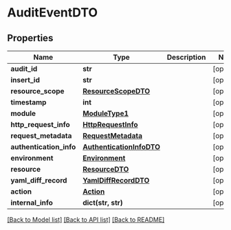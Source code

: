 # AuditEventDTO

## Properties
Name | Type | Description | Notes
------------ | ------------- | ------------- | -------------
**audit_id** | **str** |  | [optional] 
**insert_id** | **str** |  | [optional] 
**resource_scope** | [**ResourceScopeDTO**](ResourceScopeDTO.md) |  | [optional] 
**timestamp** | **int** |  | [optional] 
**module** | [**ModuleType1**](ModuleType1.md) |  | [optional] 
**http_request_info** | [**HttpRequestInfo**](HttpRequestInfo.md) |  | [optional] 
**request_metadata** | [**RequestMetadata**](RequestMetadata.md) |  | [optional] 
**authentication_info** | [**AuthenticationInfoDTO**](AuthenticationInfoDTO.md) |  | [optional] 
**environment** | [**Environment**](Environment.md) |  | [optional] 
**resource** | [**ResourceDTO**](ResourceDTO.md) |  | [optional] 
**yaml_diff_record** | [**YamlDiffRecordDTO**](YamlDiffRecordDTO.md) |  | [optional] 
**action** | [**Action**](Action.md) |  | [optional] 
**internal_info** | **dict(str, str)** |  | [optional] 

[[Back to Model list]](../README.md#documentation-for-models) [[Back to API list]](../README.md#documentation-for-api-endpoints) [[Back to README]](../README.md)


